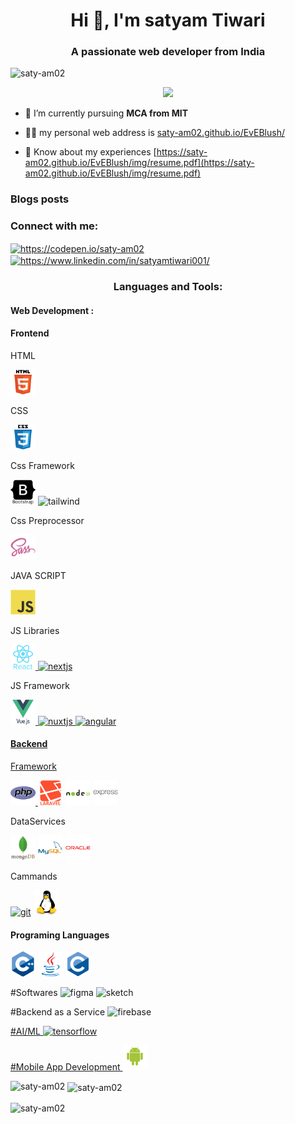 
<h1 align="center">Hi 👋, I'm satyam Tiwari</h1>
<h3 align="center">A passionate web developer from India</h3>

<p align="left"> <img src="https://komarev.com/ghpvc/?username=saty-am02&theme=gruvbox" alt="saty-am02" /> </p>

<p align="center"><img src="https://github-profile-trophy.vercel.app/?username=saty-am02&theme=gruvbox&row=2&column=7&margin-w=15&margin-h=15&no-frame=true"/></p>

- 🌱 I’m currently pursuing **MCA from MIT**

- 👨‍💻 my personal web address is [saty-am02.github.io/EvEBlush/](saty-am02.github.io/EvEBlush/)

- 📄 Know about my experiences [https://saty-am02.github.io/EvEBlush/img/resume.pdf](https://saty-am02.github.io/EvEBlush/img/resume.pdf)

### Blogs posts
<!-- BLOG-POST-LIST:START -->
<!-- BLOG-POST-LIST:END -->

<h3 align="left">Connect with me:</h3>
<p align="left">
<a href="https://codepen.io/https://codepen.io/saty-am02" target="blank"><img align="center" src="https://raw.githubusercontent.com/rahuldkjain/github-profile-readme-generator/master/src/images/icons/Social/codepen.svg" alt="https://codepen.io/saty-am02" height="30" width="40" /></a>
<!-- <a href="https://dev.to/dded" target="blank"><img align="center" src="https://raw.githubusercontent.com/rahuldkjain/github-profile-readme-generator/master/src/images/icons/Social/devto.svg" alt="dded" height="30" width="40" /></a> -->
<a href="https://linkedin.com/in/https://www.linkedin.com/in/satyamtiwari001/" target="blank"><img align="center" src="https://raw.githubusercontent.com/rahuldkjain/github-profile-readme-generator/master/src/images/icons/Social/linked-in-alt.svg" alt="https://www.linkedin.com/in/satyamtiwari001/" height="30" width="40" /></a>
<!-- <a href="/dddd" target="blank"><img align="center" src="https://raw.githubusercontent.com/rahuldkjain/github-profile-readme-generator/master/src/images/icons/Social/rss.svg" alt="dddd" height="30" width="40" /></a>
</p> -->

<h3 align="center">Languages and Tools:</h3>
<h4 align="left">Web Development :</h4>
<h4 align="left">Frontend</h4>
<p align="left">HTML</p>
 <a href="https://www.w3.org/html/" target="_blank" rel="noreferrer"> 
  <img src="https://raw.githubusercontent.com/devicons/devicon/master/icons/html5/html5-original-wordmark.svg" alt="html5" width="40" height="40"/> </a>
  
<p align="left">CSS</p>
  <a href="https://www.w3schools.com/css/" target="_blank" rel="noreferrer"> 
  <img src="https://raw.githubusercontent.com/devicons/devicon/master/icons/css3/css3-original-wordmark.svg" alt="css3" width="40" height="40"/> </a>
<p>Css Framework</p>
 <img src="https://raw.githubusercontent.com/devicons/devicon/master/icons/bootstrap/bootstrap-plain-wordmark.svg" alt="bootstrap" width="40" height="40"/>
 
 <img src="https://www.vectorlogo.zone/logos/tailwindcss/tailwindcss-icon.svg" alt="tailwind" width="40" height="40"/>

<p>Css Preprocessor</p>
<a href="https://sass-lang.com" target="_blank" rel="noreferrer"> 
  <img src="https://raw.githubusercontent.com/devicons/devicon/master/icons/sass/sass-original.svg" alt="sass" width="40" height="40"/> </a> 

<p align="left">JAVA SCRIPT</p>
 <a href="https://developer.mozilla.org/en-US/docs/Web/JavaScript" target="_blank" rel="noreferrer"> 
<img src="https://raw.githubusercontent.com/devicons/devicon/master/icons/javascript/javascript-original.svg" alt="javascript" width="40" height="40"/> </a>

<p>JS Libraries</p>
 <a href="https://reactjs.org/" target="_blank" rel="noreferrer"> 
  <img src="https://raw.githubusercontent.com/devicons/devicon/master/icons/react/react-original-wordmark.svg" alt="react" width="40" height="40"/> </a> 
<a href="https://nextjs.org/" target="_blank" rel="noreferrer"> 
  <img src="https://cdn.worldvectorlogo.com/logos/nextjs-2.svg" alt="nextjs" width="40" height="40"/> </a>
  
<p>JS Framework</p>
  <a href="https://vuejs.org/" target="_blank" rel="noreferrer"> <img src="https://raw.githubusercontent.com/devicons/devicon/master/icons/vuejs/vuejs-original-wordmark.svg" alt="vuejs" width="40" height="40"/> </a> 
  
<a href="https://nuxtjs.org/" target="_blank" rel="noreferrer"> 
  <img src="https://www.vectorlogo.zone/logos/nuxtjs/nuxtjs-icon.svg" alt="nuxtjs" width="40" height="40"/> </a> <a href="https://www.oracle.com/" target="_blank" rel="noreferrer"> 
   
<a href="https://angular.io" target="_blank" rel="noreferrer"> 
  <img src="https://angular.io/assets/images/logos/angular/angular.svg" alt="angular" width="40" height="40"/> </a> <a href="https://getbootstrap.com" target="_blank" rel="noreferrer"> 

 <h4 align="left">Backend</h4>
 <p>Framework</p>
  <a href="https://www.php.net" target="_blank" rel="noreferrer"> 
  <img src="https://raw.githubusercontent.com/devicons/devicon/master/icons/php/php-original.svg" alt="php" width="40" height="40"/> </a>
  <img src="https://raw.githubusercontent.com/devicons/devicon/master/icons/laravel/laravel-plain-wordmark.svg" alt="laravel" width="40" height="40"/>  
  <img src="https://raw.githubusercontent.com/devicons/devicon/master/icons/nodejs/nodejs-original-wordmark.svg" alt="nodejs" width="40" height="40"/>
  <img src="https://raw.githubusercontent.com/devicons/devicon/master/icons/express/express-original-wordmark.svg" alt="express" width="40" height="40"/>
  
<p>DataServices</p>
  <img src="https://raw.githubusercontent.com/devicons/devicon/master/icons/mongodb/mongodb-original-wordmark.svg" alt="mongodb" width="40" height="40"/> 
  <img src="https://raw.githubusercontent.com/devicons/devicon/master/icons/mysql/mysql-original-wordmark.svg" alt="mysql" width="40" height="40"/> 
  <img src="https://raw.githubusercontent.com/devicons/devicon/master/icons/oracle/oracle-original.svg" alt="oracle" width="40" height="40"/>

<p>Cammands</p>
   <a href="https://git-scm.com/" target="_blank" rel="noreferrer"> 
  <img src="https://www.vectorlogo.zone/logos/git-scm/git-scm-icon.svg" alt="git"  width="40" height="40"/></a>
   <img src="https://raw.githubusercontent.com/devicons/devicon/master/icons/linux/linux-original.svg" alt="linux" width="40" height="40"/> 

<h4>Programing Languages</h4>    
  <img src="https://raw.githubusercontent.com/devicons/devicon/master/icons/cplusplus/cplusplus-original.svg" alt="cplusplus" width="40" height="40"/> </a>  
   <img src="https://raw.githubusercontent.com/devicons/devicon/master/icons/java/java-original.svg" alt="java" width="40" height="40"/>
   <img src="https://raw.githubusercontent.com/devicons/devicon/master/icons/c/c-original.svg" alt="c" width="40" height="40"/>

#Softwares
  <img src="https://www.vectorlogo.zone/logos/figma/figma-icon.svg" alt="figma" width="40" height="40"/>
  <img src="https://www.vectorlogo.zone/logos/sketchapp/sketchapp-icon.svg" alt="sketch" width="40" height="40"/>
  
#Backend as a Service
  <img src="https://www.vectorlogo.zone/logos/firebase/firebase-icon.svg" alt="firebase" width="40" height="40"/> </a> <a href="https://www.java.com" target="_blank" rel="noreferrer"> 
  
#AI/ML
  <img src="https://www.vectorlogo.zone/logos/tensorflow/tensorflow-icon.svg" alt="tensorflow" width="40" height="40"/>

#Mobile App Development
<img src="https://raw.githubusercontent.com/devicons/devicon/master/icons/android/android-original-wordmark.svg" alt="android" width="40" height="40"/> 
</a>

<p><img align="left" src="https://github-readme-stats.vercel.app/api/top-langs?username=saty-am02&show_icons=true&locale=en&layout=compact" alt="saty-am02" /></p>

<p>&nbsp;<img align="center" src="https://github-readme-stats.vercel.app/api?username=saty-am02&show_icons=true&locale=en" alt="saty-am02" /></p>

<p><img align="center" src="https://github-readme-streak-stats.herokuapp.com/?user=saty-am02&" alt="saty-am02" /></p>


